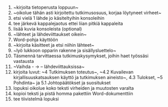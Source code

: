 1. ~kirjoita tietoperusta loppuun~
2. ~oikolue tähän asti kirjoitettu tutkimusosuus, korjaa löytyneet virheet~
3. etsi vielä 1 lähde jo käsiteltyihin konsoleihin
4. tee järkevä kappalejaotus ettei liian pitkiä kappaleita
5. lisää kuvia konsoleista (optional)
6. ~lähteet ja lähdeviittaukset oikein~
7. Word-pohja käyttöön
8. ~kirjoita käsitteet ja etsi niihin lähteet~
9. ~lyö lukkoon opparin rakenne ja sisällysluettelo~
10. Täsmennä tarvittaessa tutkimuskysymykset, joihin haet työssäsi vastausta
11. ~Vaihda - -> –  lähdeviittauksissa~
12. kirjoita luvut: ~4 Tutkimuksen toteutus~, ~4.2 Kuvailevan kirjallisuuskatsauksen käyttö ja tutkimuksen aineisto~, 4.3 Tulokset, ~5 Pohdinta~ ja 5.1 Johtopäätökset ja suositukset
13. lopuksi oikolue koko teksti virheiden ja muutosten varalta
14. kopioi teksti ja pistä homma pakettiin Word-dokumenttiin
15. tee tiivistelmä lopuksi
